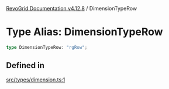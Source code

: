 [RevoGrid Documentation v4.12.8](README.md) / DimensionTypeRow

# Type Alias: DimensionTypeRow

```ts
type DimensionTypeRow: "rgRow";
```

## Defined in

[src/types/dimension.ts:1](https://github.com/revolist/revogrid/blob/c3ca1940d3bbc95c0549378ff25b8d267352be31/src/types/dimension.ts#L1)
